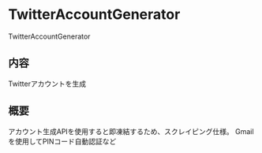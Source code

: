 # TwitterAccountGenerator
TwitterAccountGenerator

## 内容
Twitterアカウントを生成

## 概要
アカウント生成APIを使用すると即凍結するため、スクレイピング仕様。
Gmailを使用してPINコード自動認証など
